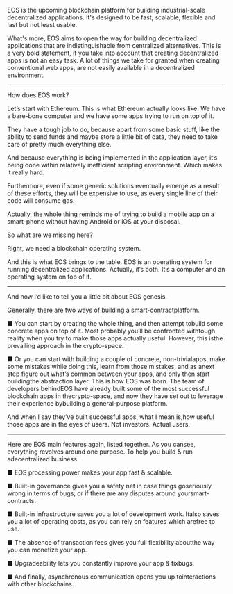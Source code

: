 EOS is the upcoming blockchain platform for building industrial-scale decentralized applications. It's designed to be fast, scalable, flexible and last but not least usable.

What's more, EOS aims to open the way for building decentralized applications that are indistinguishable from centralized alternatives. This is a very bold statement, if you take into account that creating decentralized apps is not an easy task. A lot of things we take for granted when creating conventional web apps, are not easily available in a decentralized environment.

---

How does EOS work?

Let’s start with Ethereum. This is what Ethereum actually looks like. We have a bare-bone computer and we have some apps trying to run on top of it. 

They have a tough job to do, because apart from some basic stuff, like the ability to send funds and maybe store a little bit of data, they need to take care of pretty much everything else.

And because everything is being implemented in the application layer, it’s being done within relatively inefficient scripting environment. Which makes it really hard.

Furthermore, even if some generic solutions eventually emerge as a result of these efforts, they will be expensive to use, as every single line of their code will consume gas.

Actually, the whole thing reminds me of trying to build a mobile app on a smart-phone without having Android or iOS at your disposal.

So what are we missing here?

Right, we need a blockchain operating system.

And this is what EOS brings to the table. EOS is an operating system for running decentralized applications. Actually, it’s both. It’s a computer and an operating system on top of it.

---

And now I’d like to tell you a little bit about EOS genesis. 

Generally, there are two ways of building a smart-contractplatform.

■      You can start by creating the whole thing, and then attempt tobuild some concrete apps on top of it. Most probably you’ll be confronted withtough reality when you try to make those apps actually useful. However, this isthe prevailing approach in the crypto-space.

■      Or you can start with building a couple of concrete, non-trivialapps, make some mistakes while doing this, learn from those mistakes, and as anext step figure out what’s common between your apps, and only then start buildingthe abstraction layer. This is how EOS was born. The team of developers behindEOS have already built some of the most successful blockchain apps in thecrypto-space, and now they have set out to leverage their experience bybuilding a general-purpose platform.

And when I say they’ve built successful apps, what I mean is,how useful those apps are in the eyes of users. Not investors. Actual users.

---

Here are EOS main features again, listed together. As you cansee, everything revolves around one purpose. To help you build & run adecentralized business.

■      EOS processing power makes your app fast & scalable.

■      Built-in governance gives you a safety net in case things goseriously wrong in terms of bugs, or if there are any disputes around yoursmart-contracts.

■      Built-in infrastructure saves you a lot of development work. Italso saves you a lot of operating costs, as you can rely on features which arefree to use.

■      The absence of transaction fees gives you full flexibility aboutthe way you can monetize your app.

■      Upgradeability lets you constantly improve your app & fixbugs.

■      And finally, asynchronous communication opens you up tointeractions with other blockchains.



